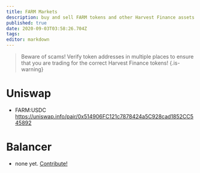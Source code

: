 ```yaml
---
title: FARM Markets
description: buy and sell FARM tokens and other Harvest Finance assets
published: true
date: 2020-09-03T03:58:26.704Z
tags: 
editor: markdown
---
```


> Beware of scams! Verify token addresses in multiple places to ensure that you are trading for the correct Harvest Finance tokens!
{.is-warning}


# Uniswap

- FARM:USDC https://uniswap.info/pair/0x514906FC121c7878424a5C928cad1852CC545892

# Balancer

- none yet. [Contribute!](/contribute)

